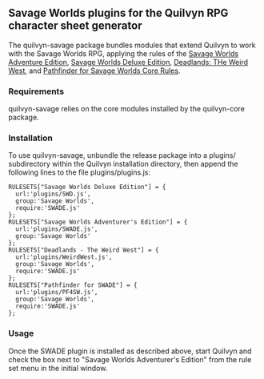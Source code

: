 ## Savage Worlds plugins for the Quilvyn RPG character sheet generator

The quilvyn-savage package bundles modules that extend Quilvyn to work with
the Savage Worlds RPG, applying the rules of the
<a href="https://www.peginc.com/store/savage-worlds-adventure-edition-core-rules-pdf-swade/">Savage Worlds Adventure Edition</a>,
<a href="https://peginc.com/store/savage-worlds-deluxe-explorers-edition/">Savage Worlds Deluxe Edition</a>,
<a href="https://www.drivethrurpg.com/product/319036/Deadlands-The-Weird-West"> Deadlands: THe Weird West</a>, and
<a href="https://www.drivethrurpg.com/product/361286/PathfinderR-for-Savage-Worlds-Core-Rules">Pathfinder for Savage Worlds Core Rules</a>.

### Requirements

quilvyn-savage relies on the core modules installed by the quilvyn-core package.

### Installation

To use quilvyn-savage, unbundle the release package into a plugins/
subdirectory within the Quilvyn installation directory, then append the
following lines to the file plugins/plugins.js:

    RULESETS["Savage Worlds Deluxe Edition"] = {
      url:'plugins/SWD.js',
      group:'Savage Worlds',
      require:'SWADE.js'
    };
    RULESETS["Savage Worlds Adventurer's Edition"] = {
      url:'plugins/SWADE.js',
      group:'Savage Worlds'
    };
    RULESETS["Deadlands - The Weird West"] = {
      url:'plugins/WeirdWest.js',
      group:'Savage Worlds',
      require:'SWADE.js'
    };
    RULESETS["Pathfinder for SWADE"] = {
      url:'plugins/PF4SW.js',
      group:'Savage Worlds',
      require:'SWADE.js'
    };

### Usage

Once the SWADE plugin is installed as described above, start Quilvyn and
check the box next to "Savage Worlds Adventurer's Edition" from the rule set
menu in the initial window.
